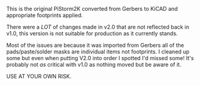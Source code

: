 This is the original PiStorm2K converted from Gerbers to KiCAD and appropriate footprints applied.

There were a *LOT* of changes made in v2.0 that are not reflected back in v1.0, this version is not suitable for production as it currently stands. 

Most of the issues are because it was imported from Gerbers all of the pads/paste/solder masks are individual items not footprints. I cleaned up some but even when putting V2.0 into order I spotted I'd missed some! 
It's probably not *as* critical with v1.0 as nothing moved but be aware of it. 


USE AT YOUR OWN RISK. 
